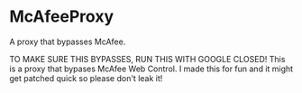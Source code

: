 # McAfeeProxy
A proxy that bypasses McAfee.

TO MAKE SURE THIS BYPASSES, RUN THIS WITH GOOGLE CLOSED!
This is a proxy that bypases McAfee Web Control.
I made this for fun and it might get patched quick so please don't leak it!
